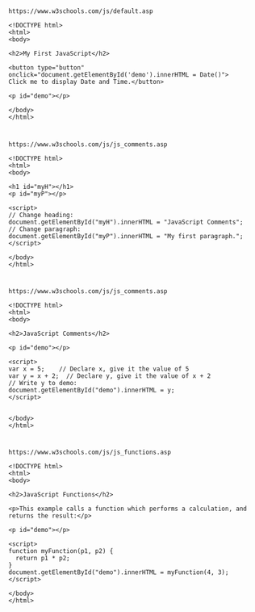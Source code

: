 #
```

```

```


```

#
```
https://www.w3schools.com/js/default.asp
```

```
<!DOCTYPE html>
<html>
<body>

<h2>My First JavaScript</h2>

<button type="button"
onclick="document.getElementById('demo').innerHTML = Date()">
Click me to display Date and Time.</button>

<p id="demo"></p>

</body>
</html>

```

#
```
https://www.w3schools.com/js/js_comments.asp
```

```
<!DOCTYPE html>
<html>
<body>

<h1 id="myH"></h1>
<p id="myP"></p>

<script>
// Change heading:
document.getElementById("myH").innerHTML = "JavaScript Comments";
// Change paragraph:
document.getElementById("myP").innerHTML = "My first paragraph.";
</script>

</body>
</html>

```

#
```
https://www.w3schools.com/js/js_comments.asp
```

```
<!DOCTYPE html>
<html>
<body>

<h2>JavaScript Comments</h2>

<p id="demo"></p>

<script>
var x = 5;    // Declare x, give it the value of 5
var y = x + 2;  // Declare y, give it the value of x + 2 
// Write y to demo:
document.getElementById("demo").innerHTML = y;
</script>


</body>
</html>

```

#
```
https://www.w3schools.com/js/js_functions.asp
```

```
<!DOCTYPE html>
<html>
<body>

<h2>JavaScript Functions</h2>

<p>This example calls a function which performs a calculation, and returns the result:</p>

<p id="demo"></p>

<script>
function myFunction(p1, p2) {
  return p1 * p2;
}
document.getElementById("demo").innerHTML = myFunction(4, 3);
</script>

</body>
</html>

```

#
```

```

```


```

#
```

```

```


```

#
```

```

```


```

#
```

```

```


```

#
```

```

```


```

#
```

```

```


```

#
```

```

```


```

#
```

```

```


```

#
```

```

```


```

#
```

```

```


```

#
```

```

```


```

#
```

```

```


```

#
```

```

```


```

#
```

```

```


```

#
```

```

```


```

#
```

```

```


```

#
```

```

```


```

#
```

```

```


```

#
```

```

```


```

#
```

```

```


```

#
```

```

```


```

#
```

```

```


```

#
```

```

```


```
